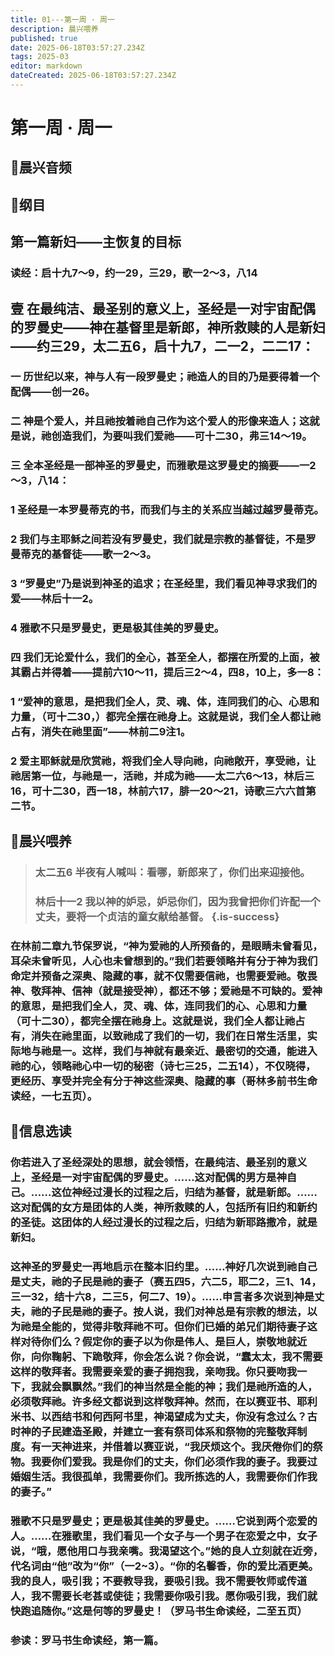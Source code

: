 ```yaml
---
title: 01---第一周 · 周一
description: 晨兴喂养
published: true
date: 2025-06-18T03:57:27.234Z
tags: 2025-03
editor: markdown
dateCreated: 2025-06-18T03:57:27.234Z
---
```


# 第一周 · 周一
## 🎵晨兴音频

## 📖纲目

## 第一篇新妇——主恢复的目标

### 读经：启十九7～9，约一29，三29，歌一2～3，八14

## 壹    在最纯洁、最圣别的意义上，圣经是一对宇宙配偶的罗曼史——神在基督里是新郎，神所救赎的人是新妇——约三29，太二五6，启十九7，二一2，二二17：

### 一    历世纪以来，神与人有一段罗曼史；祂造人的目的乃是要得着一个配偶——创一26。

### 二    神是个爱人，并且祂按着祂自己作为这个爱人的形像来造人；这就是说，祂创造我们，为要叫我们爱祂——可十二30，弗三14～19。

### 三    全本圣经是一部神圣的罗曼史，而雅歌是这罗曼史的摘要——一2～3，八14：

### 1    圣经是一本罗曼蒂克的书，而我们与主的关系应当越过越罗曼蒂克。

### 2    我们与主耶稣之间若没有罗曼史，我们就是宗教的基督徒，不是罗曼蒂克的基督徒——歌一2～3。

### 3    “罗曼史”乃是说到神圣的追求；在圣经里，我们看见神寻求我们的爱——林后十一2。

### 4    雅歌不只是罗曼史，更是极其佳美的罗曼史。

### 四    我们无论爱什么，我们的全心，甚至全人，都摆在所爱的上面，被其霸占并得着——提前六10～11，提后三2～4，四8，10上，多一8：

### 1    “爱神的意思，是把我们全人，灵、魂、体，连同我们的心、心思和力量，（可十二30，）都完全摆在祂身上。这就是说，我们全人都让祂占有，消失在祂里面”——林前二9注1。

### 2    爱主耶稣就是欣赏祂，将我们全人导向祂，向祂敞开，享受祂，让祂居第一位，与祂是一，活祂，并成为祂——太二六6～13，林后三16，可十二30，西一18，林前六17，腓一20～21，诗歌三六六首第二节。

## 📖晨兴喂养

> ### **太二五6**    **半夜有人喊叫：看哪，新郎来了，你们出来迎接他。**
>
> ### **林后十一2**    **我以神的妒忌，妒忌你们，因为我曾把你们许配一个丈夫，要将一个贞洁的童女献给基督。** {.is-success}

### 在林前二章九节保罗说，“神为爱祂的人所预备的，是眼睛未曾看见，耳朵未曾听见，人心也未曾想到的。”我们若要领略并有分于神为我们命定并预备之深奥、隐藏的事，就不仅需要信祂，也需要爱祂。敬畏神、敬拜神、信神（就是接受神），都还不够；爱祂是不可缺的。爱神的意思，是把我们全人，灵、魂、体，连同我们的心、心思和力量（可十二30），都完全摆在祂身上。这就是说，我们全人都让祂占有，消失在祂里面，以致祂成了我们的一切，我们在日常生活里，实际地与祂是一。这样，我们与神就有最亲近、最密切的交通，能进入祂的心，领略祂心中一切的秘密（诗七三25，二五14），不仅晓得，更经历、享受并完全有分于神这些深奥、隐藏的事（哥林多前书生命读经，一七五页）。

## 📖信息选读

### 你若进入了圣经深处的思想，就会领悟，在最纯洁、最圣别的意义上，圣经是一对宇宙配偶的罗曼史。……这对配偶的男方是神自己。……这位神经过漫长的过程之后，归结为基督，就是新郎。……这对配偶的女方是团体的人类，神所救赎的人，包括所有旧约和新约的圣徒。这团体的人经过漫长的过程之后，归结为新耶路撒冷，就是新妇。

### 这神圣的罗曼史一再地启示在整本旧约里。……神好几次说到祂自己是丈夫，祂的子民是祂的妻子（赛五四5，六二5，耶二2，三1、14，三一32，结十六8，二三5，何二7、19）。……申言者多次说到神是丈夫，祂的子民是祂的妻子。按人说，我们对神总是有宗教的想法，以为祂是全能的，觉得非敬拜祂不可。但你们已婚的弟兄们期待妻子这样对待你们么？假定你的妻子以为你是伟人、是巨人，崇敬地就近你，向你鞠躬、下跪敬拜，你会怎么说？你会说，“蠢太太，我不需要这样的敬拜者。我需要亲爱的妻子拥抱我，亲吻我。你只要吻我一下，我就会飘飘然。”我们的神当然是全能的神；我们是祂所造的人，必须敬拜祂。许多经文都说到这样敬拜神。然而，在以赛亚书、耶利米书、以西结书和何西阿书里，神渴望成为丈夫，你没有念过么？古时神的子民建造圣殿，并建立一套有祭司体系和祭物的完整敬拜制度。有一天神进来，并借着以赛亚说，“我厌烦这个。我厌倦你们的祭物。我要你们爱我。我是你们的丈夫，你们必须作我的妻子。我要过婚姻生活。我很孤单，我需要你们。我所拣选的人，我需要你们作我的妻子。”

### 雅歌不只是罗曼史；更是极其佳美的罗曼史。……它说到两个恋爱的人。……在雅歌里，我们看见一个女子与一个男子在恋爱之中，女子说，“哦，愿他用口与我亲嘴。我渴望这个。”她的良人立刻就在近旁，代名词由“他”改为“你”（一2~3）。“你的名馨香，你的爱比酒更美。我的良人，吸引我；不要教导我，要吸引我。我不需要牧师或传道人，我不需要长老甚或使徒；我需要你吸引我。愿你吸引我，我们就快跑追随你。”这是何等的罗曼史！（罗马书生命读经，二至五页）

### 参读：罗马书生命读经，第一篇。
<!-- Google tag (gtag.js) -->
<script async src="https://www.googletagmanager.com/gtag/js?id=G-1P8709Z16T"></script>
<script>
  window.dataLayer = window.dataLayer || [];
  function gtag(){dataLayer.push(arguments);}
  gtag('js', new Date());

  gtag('config', 'G-1P8709Z16T');
</script>